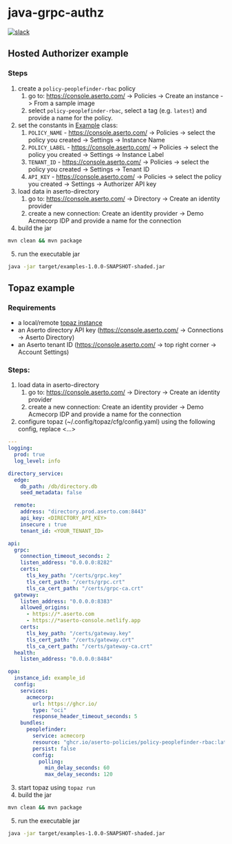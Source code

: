 # java-grpc-authz
[![slack](https://img.shields.io/badge/slack-Aserto%20Community-brightgreen)](https://asertocommunity.slack.com)


## Hosted Authorizer example

### Steps
1. create a `policy-peoplefinder-rbac` policy
   1. go to: https://console.aserto.com/ -> Policies -> Create an instance -> From a sample image
   2. select `policy-peoplefinder-rbac`, select a tag (e.g. `latest`) and provide a name for the policy.
2. set the constants in [Example](https://github.com/aserto-dev/java-authorizer/blob/5e5e2fbdc582f4bea53476cb58c7d1ef952b7319/examples/src/main/java/com/aserto/Example.java#L14) class:
   1. `POLICY_NAME` - https://console.aserto.com/ -> Policies -> select the policy you created -> Settings -> Instance Name
   2. `POLICY_LABEL` - https://console.aserto.com/ -> Policies -> select the policy you created -> Settings -> Instance Label
   2. `TENANT_ID` - https://console.aserto.com/ -> Policies -> select the policy you created -> Settings -> Tenant ID
   2. `API_KEY` - https://console.aserto.com/ -> Policies -> select the policy you created -> Settings -> Authorizer API key
3. load data in aserto-directory
   1. go to: https://console.aserto.com/ -> Directory -> Create an identity provider 
   2. create a new connection: Create an identity provider  -> Demo Acmecorp IDP and provide a name for the connection
4. build the jar
```bash
mvn clean && mvn package
```
5. run the executable jar
```bash
java -jar target/examples-1.0.0-SNAPSHOT-shaded.jar
```


## Topaz example

### Requirements
- a local/remote [topaz instance](https://github.com/aserto-dev/topaz)
- an Aserto directory API key (https://console.aserto.com/ -> Connections -> Aserto Directory)
- an Aserto tenant ID (https://console.aserto.com/ -> top right corner -> Account Settings)


### Steps:
1. load data in aserto-directory
   1. go to: https://console.aserto.com/ -> Directory -> Create an identity provider 
   2. create a new connection: Create an identity provider  -> Demo Acmecorp IDP and provide a name for the connection
2. configure topaz (~/.config/topaz/cfg/config.yaml) using the following config, replace <...>
```yaml
---
logging:
  prod: true
  log_level: info

directory_service:
  edge:
    db_path: /db/directory.db
    seed_metadata: false

  remote:
    address: "directory.prod.aserto.com:8443"
    api_key: <DIRECTORY_API_KEY>
    insecure : true
    tenant_id: <YOUR_TENANT_ID>

api:
  grpc:
    connection_timeout_seconds: 2
    listen_address: "0.0.0.0:8282"
    certs:
      tls_key_path: "/certs/grpc.key"
      tls_cert_path: "/certs/grpc.crt"
      tls_ca_cert_path: "/certs/grpc-ca.crt"
  gateway:
    listen_address: "0.0.0.0:8383"
    allowed_origins:
      - https://*.aserto.com
      - https://*aserto-console.netlify.app
    certs:
      tls_key_path: "/certs/gateway.key"
      tls_cert_path: "/certs/gateway.crt"
      tls_ca_cert_path: "/certs/gateway-ca.crt"
  health:
    listen_address: "0.0.0.0:8484"

opa:
  instance_id: example_id
  config:
    services:
      acmecorp:
        url: https://ghcr.io/
        type: "oci"
        response_header_timeout_seconds: 5
    bundles:
      peoplefinder:
        service: acmecorp
        resource: "ghcr.io/aserto-policies/policy-peoplefinder-rbac:latest"
        persist: false
        config:
          polling:
            min_delay_seconds: 60
            max_delay_seconds: 120
```
3. start topaz using `topaz run`
4. build the jar
```bash
mvn clean && mvn package
```
5. run the executable jar
```bash
java -jar target/examples-1.0.0-SNAPSHOT-shaded.jar
```